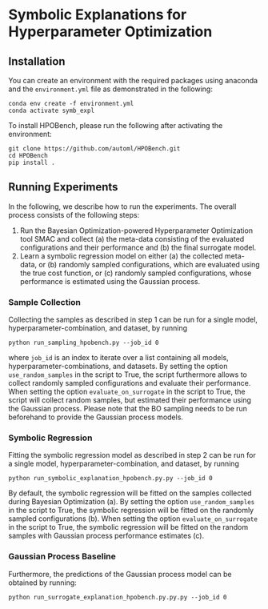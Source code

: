 # Symbolic Explanations for Hyperparameter Optimization


## Installation

You can create an environment with the required packages using anaconda and the `environment.yml` 
file as demonstrated in the following:

```
conda env create -f environment.yml
conda activate symb_expl
```

To install HPOBench, please run the following after activating the environment:
```
git clone https://github.com/automl/HPOBench.git
cd HPOBench 
pip install .
```

## Running Experiments

In the following, we describe how to run the experiments. The overall process consists of the following steps: 
1. Run the Bayesian Optimization-powered Hyperparameter Optimization tool SMAC and collect (a) the meta-data consisting of the evaluated configurations
and their performance and (b) the final surrogate model.
2. Learn a symbolic regression model on either (a) the collected meta-data, or (b) randomly sampled
configurations, which are evaluated using the true cost function, or (c) randomly sampled
configurations, whose performance is estimated using the Gaussian process.

### Sample Collection

Collecting the samples as described in step 1 can be run for a single model, hyperparameter-combination, and dataset, 
by running

```
python run_sampling_hpobench.py --job_id 0
```

where `job_id` is an index to iterate over a list containing all models, hyperparameter-combinations, and datasets.
By setting the option `use_random_samples` in the script to True, the script furthermore allows to collect randomly 
sampled configurations and evaluate their performance. When setting the option `evaluate_on_surrogate` in the script 
to True, the script will collect random samples, but estimated their performance using the Gaussian process. Please
note that the BO sampling needs to be run beforehand to provide the Gaussian process models.

### Symbolic Regression

Fitting the symbolic regression model as described in step 2 can be run for a single model, hyperparameter-combination, 
and dataset, by running

```
python run_symbolic_explanation_hpobench.py.py --job_id 0
```

By default, the symbolic regression will be fitted on the samples collected during Bayesian Optimization (a).
By setting the option `use_random_samples` in the script to True, the symbolic regression will be fitted on the randomly 
sampled configurations (b). When setting the option `evaluate_on_surrogate` in the script to True, the symbolic regression
will be fitted on the random samples with Gaussian process performance estimates (c). 

### Gaussian Process Baseline

Furthermore, the predictions of the Gaussian process model can be obtained by running:

```
python run_surrogate_explanation_hpobench.py.py.py --job_id 0
```
